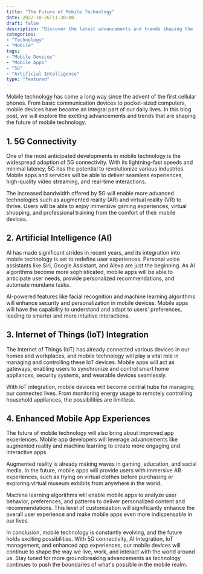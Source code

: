 ```yaml
--- 
title: "The Future of Mobile Technology" 
date: 2022-10-26T11:30:00 
draft: false 
description: "Discover the latest advancements and trends shaping the future of mobile technology." 
categories: 
- "Technology" 
- "Mobile" 
tags: 
- "Mobile Devices" 
- "Mobile Apps" 
- "5G" 
- "Artificial Intelligence" 
type: "featured" 
--- 
```


Mobile technology has come a long way since the advent of the first cellular phones. From basic communication devices to pocket-sized computers, mobile devices have become an integral part of our daily lives. In this blog post, we will explore the exciting advancements and trends that are shaping the future of mobile technology.

## 1. 5G Connectivity

One of the most anticipated developments in mobile technology is the widespread adoption of 5G connectivity. With its lightning-fast speeds and minimal latency, 5G has the potential to revolutionize various industries. Mobile apps and services will be able to deliver seamless experiences, high-quality video streaming, and real-time interactions.

The increased bandwidth offered by 5G will enable more advanced technologies such as augmented reality (AR) and virtual reality (VR) to thrive. Users will be able to enjoy immersive gaming experiences, virtual shopping, and professional training from the comfort of their mobile devices.

## 2. Artificial Intelligence (AI)

AI has made significant strides in recent years, and its integration into mobile technology is set to redefine user experiences. Personal voice assistants like Siri, Google Assistant, and Alexa are just the beginning. As AI algorithms become more sophisticated, mobile apps will be able to anticipate user needs, provide personalized recommendations, and automate mundane tasks.

AI-powered features like facial recognition and machine learning algorithms will enhance security and personalization in mobile devices. Mobile apps will have the capability to understand and adapt to users' preferences, leading to smarter and more intuitive interactions.

## 3. Internet of Things (IoT) Integration

The Internet of Things (IoT) has already connected various devices in our homes and workplaces, and mobile technology will play a vital role in managing and controlling these IoT devices. Mobile apps will act as gateways, enabling users to synchronize and control smart home appliances, security systems, and wearable devices seamlessly.

With IoT integration, mobile devices will become central hubs for managing our connected lives. From monitoring energy usage to remotely controlling household appliances, the possibilities are limitless.

## 4. Enhanced Mobile App Experiences

The future of mobile technology will also bring about improved app experiences. Mobile app developers will leverage advancements like augmented reality and machine learning to create more engaging and interactive apps.

Augmented reality is already making waves in gaming, education, and social media. In the future, mobile apps will provide users with immersive AR experiences, such as trying on virtual clothes before purchasing or exploring virtual museum exhibits from anywhere in the world.

Machine learning algorithms will enable mobile apps to analyze user behavior, preferences, and patterns to deliver personalized content and recommendations. This level of customization will significantly enhance the overall user experience and make mobile apps even more indispensable in our lives.

In conclusion, mobile technology is constantly evolving, and the future holds exciting possibilities. With 5G connectivity, AI integration, IoT management, and enhanced app experiences, our mobile devices will continue to shape the way we live, work, and interact with the world around us. Stay tuned for more groundbreaking advancements as technology continues to push the boundaries of what's possible in the mobile realm.
